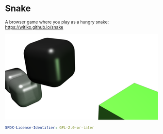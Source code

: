 # Snake

A browser game where you play as a hungry snake:
<https://witiko.github.io/snake>

 ![artwork](artwork.png "Snake sniffing bonus food")

``` yaml
SPDX-License-Identifier: GPL-2.0-or-later
```
